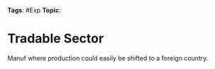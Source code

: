 
**Tags**: #Exp 
**Topic**: 

# Tradable Sector
Manuf where production could easily be shifted to a foreign country.